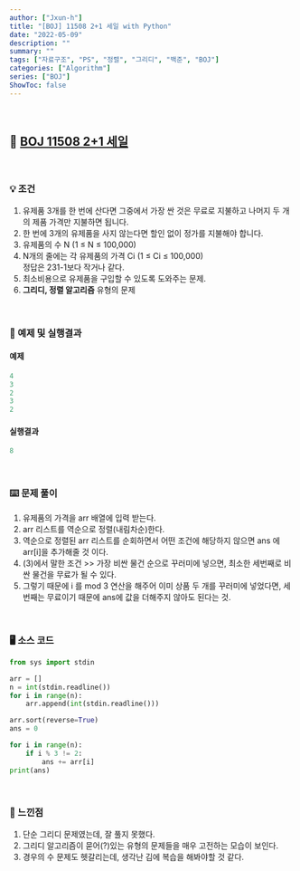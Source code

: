 ```yaml
---
author: ["Jxun-h"]
title: "[BOJ] 11508 2+1 세일 with Python"
date: "2022-05-09"
description: ""
summary: ""
tags: ["자료구조", "PS", "정렬", "그리디", "백준", "BOJ"]
categories: ["Algorithm"]
series: ["BOJ"]
ShowToc: false
---
```


<br>

## 📌 <a href="https://www.acmicpc.net/problem/11508" target="_blank">BOJ 11508 2+1 세일</a>

<br>

### 💡 조건

1.  유제품 3개를 한 번에 산다면 그중에서 가장 싼 것은 무료로 지불하고 나머지 두 개의 제품 가격만 지불하면 됩니다.
2.  한 번에 3개의 유제품을 사지 않는다면 할인 없이 정가를 지불해야 합니다.
3.  유제품의 수 N (1 ≤ N ≤ 100,000)
4.  N개의 줄에는 각 유제품의 가격 Ci (1 ≤ Ci ≤ 100,000)  
    정답은 231-1보다 작거나 같다.
5.  최소비용으로 유제품을 구입할 수 있도록 도와주는 문제.
6.  **그리디, 정렬 알고리즘** 유형의 문제

<br>

### 🔖 예제 및 실행결과

#### 예제

```py
4
3
2
3
2
```

#### 실행결과

```py
8
```

<br>

### ⌨️ 문제 풀이

1.  유제품의 가격을 arr 배열에 입력 받는다.
2.  arr 리스트를 역순으로 정렬(내림차순)한다.
3.  역순으로 정렬된 arr 리스트를 순회하면서 어떤 조건에 해당하지 않으면 ans 에 arr[i]을 추가해줄 것 이다.
4.  (3)에서 말한 조건 >> 가장 비싼 물건 순으로 꾸러미에 넣으면, 최소한 세번째로 비싼 물건을 무료가 될 수 있다.
5.  그렇기 때문에 i 를 mod 3 연산을 해주어 이미 상품 두 개를 꾸러미에 넣었다면, 세번째는 무료이기 때문에 ans에 값을 더해주지 않아도 된다는 것.

<br>

### 🖥 소스 코드

```py
from sys import stdin

arr = []
n = int(stdin.readline())
for i in range(n):
    arr.append(int(stdin.readline()))

arr.sort(reverse=True)
ans = 0

for i in range(n):
    if i % 3 != 2:
        ans += arr[i]
print(ans)
```

<br>

### 💾 느낀점

1.  단순 그리디 문제였는데, 잘 풀지 못했다.
2.  그리디 알고리즘이 묻어(?)있는 유형의 문제들을 매우 고전하는 모습이 보인다.
3.  경우의 수 문제도 헷갈리는데, 생각난 김에 복습을 해봐야할 것 같다.